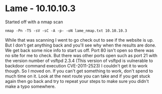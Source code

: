 # Lame - 10.10.10.3

Started off with a nmap scan
``` markdown
nmap -Pn -T5 -sV -sC -A -p- -oN lame_nmap.txt 10.10.10.3
```
While that was scanning I went to go check out to see if the website is up. But I don't get anything back and you'll see why when the results are done.
We get back some nice info to start us off.
Port 80 isn't open so there was no site for me to check.
But there was other ports open such as port 21 with the version number of vsftpd 2.3.4 (This version of vsftpd is vulnerable to backdoor command execution
CVE-2011-2523) I couldn't get it to work though. So I moved on. If you can't get something to work, don't spend to much time on it. Look at the next route you can take and if you get stuck
again then go back and try to repeat your steps to make sure you didn't make a typo somewhere.

